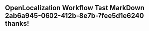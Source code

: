 <properties
ms.topic="hero-topic"
ms.test1="hero-topic"
ms.test2="test"/>

## OpenLocalization Workflow Test MarkDown 2ab6a945-0602-412b-8e7b-7fee5d1e6240 thanks!
